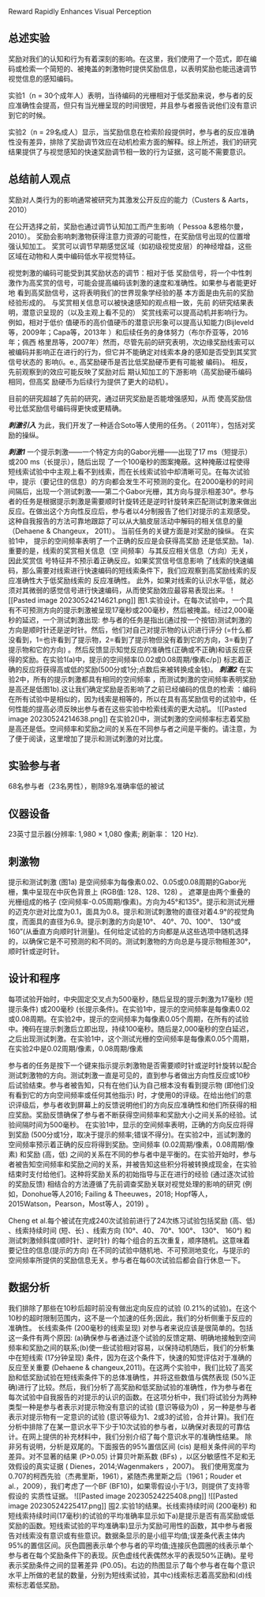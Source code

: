 Reward Rapidly Enhances Visual Perception

## 总述实验
奖励对我们的认知和行为有着深刻的影响。在这里，我们使用了一个范式，即在编码或检索一个简短的、被掩盖的刺激物时提供奖励信息，以表明奖励也能迅速调节视觉信息的感知编码。

实验1（n = 30个成年人）表明，当待编码的光栅相对于低奖励来说，参与者的反应准确性会提高，但只有当光栅呈现的时间很短，并且参与者报告说他们没有意识到它的时候。

实验2（n = 29名成人）显示，当奖励信息在检索阶段提供时，参与者的反应准确性没有差异，排除了奖励调节效应在动机检索方面的解释。综上所述，我们的研究结果提供了与视觉感知的快速奖励调节相一致的行为证据，这可能不需要意识。

## 总结前人观点
奖励对人类行为的影响通常被研究为其激发公开反应的能力（Custers & Aarts，2010）

在公开选择之前，奖励也通过调节认知加工而产生影响（ Pessoa &恩格尔曼，2010）。
奖励会影响刺激物获得注意力资源的可能性，在奖励信号出现的位置增强认知加工。
奖赏可以调节早期感觉区域（如初级视觉皮层）的神经增益，这些区域在动物和人类中编码低水平视觉特征。

视觉刺激的编码可能受到其奖励状态的调节：相对于低 奖励信号，将一个中性刺激作为高奖赏的信号，可能会提高编码该刺激的速度和准确性。如果参与者能更好地 看到高奖励信号，这将表明我们的世界现象学经验的基 本方面是由先前的奖励经验形成的。
与奖赏相关信息可以被快速感知的观点相一致，先前 的研究结果表明，潜意识呈现的（以及主观上看不见的） 奖赏线索可以提高动机并影响行为。
例如，相对于低价 值硬币的高价值硬币的潜意识形象可以提高认知能力(Bijleveld等，2009年；Capa等，2013年 ）和后续任务的身体努力（布尔乔亚等，2016年；佩西 格里昂等，2007年）然而，尽管先前的研究表明，次边缘奖励线索可以被编码并影响正在进行的行为，但它并不能确定对线索本身的感知是否受到其奖赏信号状态的 影响(i。e., 高奖励硬币是否比低奖励硬币更有可能被 编码)。
相反，先前观察到的效应可能反映了奖励对后 期认知加工的下游影响（高奖励硬币编码相同，但高奖 励硬币为后续行为提供了更大的动机）。

目前的研究超越了先前的研究，通过研究奖励是否能增强感知，从而 使高奖励信号比低奖励信号编码得更快或更精确。


***刺激引入***
为此，我们开发了一种适合Soto等人使用的任务。（ 2011年），包括对奖励的操纵。

***刺激1***
一个提示刺激——一个特定方向的Gabor光栅——出现了17 ms（短提示）或200 ms（长提示），随后出现 了一个100毫秒的图案掩蔽。这种掩蔽过程使得短线索试验中中主观上看不到线索，而在长线索试验中却清晰可见。在每次试验中，提示（要记住的信息）的方向都会发生不可预测的变化。在2000毫秒的时间间隔后，出现一个测试刺激——第二个Gabor光栅，其方向与提示相差30°。参与者的任务是根据提示刺激是需要顺时针旋转还是逆时针旋转来匹配测试刺激来做出反应。在做出这个方向性反应后，参与者以4分制报告了他们对提示的主观感受。这种自我报告的方法可靠地跟踪了可以从大脑皮层活动中解码的相关信息的量（Dehaene & Changeux， 2011）。
当前任务的关键方面是对奖励的操纵。
在实验1中， 提示的空间频率表明了一个正确的反应是会获得高奖励 还是低奖励。1a).重要的是，线索的奖赏相关信息（空 间频率）与其反应相关信息（方向）无关，因此奖赏信 号特征并不预示着正确反应。如果奖赏信号信息影响 了线索的快速编码，那么需要对线索进行快速编码的短线索条件下，我们应观察到高奖励线索的反应准确性大于低奖励线索的 反应准确性。
此外，如果对线索的认识水平低，就必须对其微弱的感觉信号进行快速编码，从而使奖励效应最容易表现出来。
![[Pasted image 20230524214621.png]]
图1.实验设计。在每次试验中，一个具有不可预测方向的提示刺激被呈现17毫秒或200毫秒，然后被掩盖。经过2,000毫秒的延迟，一个测试刺激出现: 参与者的任务是指出(通过按一个按钮)测试刺激的方向是顺时针还是逆时针。然后，他们对自己对提示物的认识进行评分 (=什么都没看到，1=也许看到了提示物，2=看到了提示物但没有着到它的方向，3=看到了提示物和它的方向) 。然后反馈显示知觉反应的准确性(正确或不正确)和该反应获得的奖励。在实验1(a)中，提示的空间频率(0.02或0.08周期/像素c/p]) 标志着正确的反应将获得高或低的奖励(500分或1分;点数后来被转换成金钱)。
***刺激2***
在实验2中，所有的提示刺激都具有相同的空间频率 ，而测试刺激的空间频率表明奖励是高还是低图1b).这让我们确定奖励是否影响了之前已经编码的信息的检索 ：编码在所有试验中是相似的，因为线索是相等的，所以在具有高奖励信号的试验中，任何性能的提高必须反映出参与者在这些实验中检索线索的更大动机。
![[Pasted image 20230524214638.png]]
在实验2()中，测试刺激的空间频率标志着奖励是高还是低。空间频率和奖励之间的关系在不同参与者之间是平衡的。请注意，为了便于阅读，这里增加了提示和测试刺激的对比度。


## 实验参与者
68名参与者（23名男性），剔除9名准确率低的被试

## 仪器设备
23英寸显示器(分辨率: 1,980 × 1,080 像素; 刷新率： 120 Hz).

## 刺激物
提示和测试刺激 (图1a) 是空间频率为每像素0.02、0.05或0.08周期的Gabor光栅，集中呈现在中灰色背景上 (RGB值: 128、128、128) 。 遮罩是由两个重叠的光栅组成的格子 (空间频率-0.05周期/像素)。方向为45°和135°。提示和测试光栅的迈克尔逊对比度为0.1，面具为0.8。提示和测试刺激物的直径对着4.9°的视觉角度，而面具的直径为6.9。提示刺激的方向是10°、 40°、70、100°、 130°或160”(从垂直方向顺时针测量)。任何给定试验的方向都是从这些选项中随机选择的，以确保它是不可预测的和不同的。测试刺激物的方向总是与提示物相差30°，顺时针或逆时针。

## 设计和程序
每项试验开始时，中央固定交叉点为500毫秒，随后呈现的提示刺激为17毫秒 (短提示条件) 或200毫秒 (长提示条件)。在实验1中，提示的空间频率是每像素0.02或0.08周期。在实验2中，提示的空间频率为每像素0.05个周期，在所有的试验中。掩码在提示刺激后立即出现，持续100毫秒。随后是2,000毫秒的空白延迟，之后出现测试刺激。在实验1中，这个测试光栅的空间频率是每像素0.05个周期，在实验2中是0.02周期/像素，0.08周期/像素

参与者的任务是按下一个键来指示提示刺激物是否需要顺时针或逆时针旋转以配合测试刺激物的方向。测试刺激一直是可见的，直到参与者做出方向性反应或10秒后试验结束。参与者被告知，只有在他们认为自己根本没有看到提示物 (即他们没有看到它的方向空间频率或任何其他指示) 时，才使用0的评级。在给出他们的意识评级后，参与者收到屏幕上的反馈说明他们的方向反应准确性和他们所获得的相应奖励。奖励反馈确保了参与者不断获得空间频率和奖励大小之间关系的经验。试验间隔时间为500毫秒。
在实验1中，显示的空间频率表明，正确的方向反应将得到奖励 (500分或1分，取决于提示的频率;错误不得分)。在实验2中，巡试刺激的空间频率预示着正确的反应将得到奖励。空间频率 (0.02周期/像素，0.08周期/像素) 和奖励 (高，低) 之间的关系在不同的参与者中是平衡的。在实验开始时，参与者被告知空间频率和奖励之间的关系，并被告知这些积分将被转换成现金，在实验结束时支付给他们。这种将奖励关系的初始指导与正在进行的经验 (通过逐次试验的奖励反馈) 相结合的方法遵循了先前调查奖励关联对视觉处理的影响的研究 (例如，Donohue等人2016; Failing & Theeuwes，2018; Hopf等人，2015Watson，Pearson，Most等人，2019) 。

Cheng et al.每个被试在完成240次试验前进行了24次练习试验包括奖励 (高、低) 、线索持续时间 (短、长) 、线索方向 (10°、40、 70°、100°、 130°、 160°) 和测试刺激倾斜度(顺时针、逆时针) 的每个组合的五次重复，顺序随机。这意味着要记住的信息(提示的方向) 在不同的试验中随机地、不可预测地变化，与提示的空间频率所提供的奖励信息无关。参与者在每60次试验后都会自行休息一下。
## 数据分析
我们排除了那些在10秒后超时前没有做出定向反应的试验 (0.21%的试验)。在这个10秒的超时限制范围内，这不是一个加速的任务;因此，我们的分析侧重于反应的准确性。
长线索条件 (200毫秒的线索呈现) 对参与者来说应该是很简单的。包括这一条件有两个原因: (a)确保参与者通过逐个试验的反馈定期、明确地接触到空间频率和奖励之间的联系;(b)使一些试验相对容易，以保持动机随后，我们的分析集中在短线索 (17分钟呈现) 条件，因为在这个条件下，快速的知觉评估对于准确的反应至关重要 (Dehaene & changeux,2011)。在这两个实验中，我们比较了高奖励和低奖励试验在短线索条件下的总体准确性，并将这些数值与偶然表现 (50%正确)进行了比较。然后，我们分析了高奖励和低奖励试验的准确性，作为参与者在每次试验中自我报告的对提示的认识的函数。在这项分析中，我们将试验分为两种类型一种是参与者表示对提示物没有意识的试验 (意识等级为0) ，另一种是参与者表示对提示物有一定意识的试验 (意识等级为1、2或3的试验，合并计算)。我们在分析中排除了在某一意识水平下少于10次试验的参与者，以确保对表现的可靠估计。在网上提供的补充材料中，我们分别介绍了每个意识水平的准确性结果。
除非另有说明，分析是双尾的。下面报告的95%置信区间 (cis) 是相关条件间的平均差异。对不显著的结果 (P>0.05) 计算贝叶斯系数 (BFs) ，以区分敏感性不足和无效假设的真实证据 ( Dienes，2014;Wagenmakers ，2007)。 我们使用宽度为 0.707的柯西先验（杰弗里斯，1961），紧随杰弗里斯之后（1961；Rouder et al.，2009），我们考虑了一个BF (BF10)，如果零假设小于1/3，则提供了支持零假设的 实质性证据。
![[Pasted image 20230524225408.png]]
![[Pasted image 20230524225417.png]]
囤2.实验1的结果。长线索持续时间 (200毫秒) 和短线索持续时间(17毫秒)的试验的平均准确率显示如下a)是提示是否有高奖励或低奖励的函数。短线索试验的平均准确率)显示为奖励可用性的函数，其中参与者报告对线索没有意识或有些意识。数据条显示的是小组平均值;误差条代表主体内95%的置信区间。灰色圆圈表示单个参与者的平均值;连接灰色圆圈的线表示单个参与者在每个奖励条件下的表现。灰色虚线代表偶然水平的表现50%正确)。星号表示奖励条件之间的显著差异 (P0.05)。右边的热图显示了每个参与者在每个意识水平上所做的老鼠的数量，分别为短线索试验，其中c)线索标志着高奖励和(d)线索标志着低奖励。